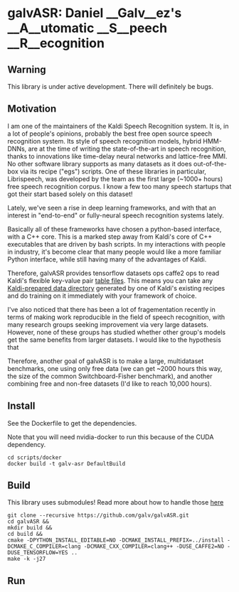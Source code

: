 # galvASR: Daniel __Galv__ez's __A__utomatic __S__peech __R__ecognition

## Warning

This library is under active development. There will definitely be bugs.

## Motivation

I am one of the maintainers of the Kaldi Speech Recognition system. It
is, in a lot of people's opinions, probably the best free open source
speech recognition system. Its style of speech recognition models,
hybrid HMM-DNNs, are at the time of writing the state-of-the-art in
speech recognition, thanks to innovations like time-delay neural
networks and lattice-free MMI. No other software library supports as
many datasets as it does out-of-the-box via its recipe ("egs")
scripts. One of these libraries in particular, Librispeech, was
developed by the team as the first large (~1000+ hours) free speech
recognition corpus. I know a few too many speech startups that got
their start based solely on this dataset!

Lately, we've seen a rise in deep learning frameworks, and with that
an interest in "end-to-end" or fully-neural speech recognition systems
lately.

Basically all of these frameworks have chosen a python-based
interface, with a C++ core. This is a marked step away from Kaldi's
core of C++ executables that are driven by bash scripts. In my
interactions with people in industry, it's become clear that many
people would like a more familiar Python interface, while still having
many of the advantages of Kaldi.

Therefore, galvASR provides tensorflow datasets ops caffe2 ops to read
Kaldi's flexible key-value pair [table
files](http://kaldi-asr.org/doc/io_tut.html). This means you can take
any [Kaldi-prepared data
directory](http://kaldi-asr.org/doc/data_prep.html) generated by one
of Kaldi's existing recipes and do training on it immediately with
your framework of choice.

I've also noticed that there has been a lot of fragementation recently
in terms of making work reproducible in the field of speech
recognition, with many research groups seeking improvement via very
large datasets. However, none of these groups has studied whether
other group's models get the same benefits from larger datasets. I
would like to the hypothesis that

Therefore, another goal of galvASR is to make a large, multidataset
benchmarks, one using only free data (we can get ~2000 hours this way,
the size of the common Switchboard-Fisher benchmark), and another
combining free and non-free datasets (I'd like to reach 10,000 hours).

## Install

See the Dockerfile to get the dependencies.

Note that you will need nvidia-docker to run this because of the CUDA
dependency.

```
cd scripts/docker
docker build -t galv-asr DefaultBuild
```

## Build

This library uses submodules! Read more about how to handle those [here](https://stackoverflow.com/a/1032653/3469721)

```
git clone --recursive https://github.com/galv/galvASR.git
cd galvASR &&
mkdir build &&
cd build &&
cmake -DPYTHON_INSTALL_EDITABLE=NO -DCMAKE_INSTALL_PREFIX=../install -DCMAKE_C_COMPILER=clang -DCMAKE_CXX_COMPILER=clang++ -DUSE_CAFFE2=NO -DUSE_TENSORFLOW=YES ..
make -k -j27
```

## Run
